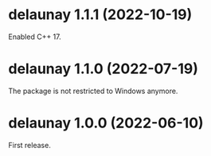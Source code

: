# delaunay 1.1.1 (2022-10-19)

Enabled C++ 17.


# delaunay 1.1.0 (2022-07-19)

The package is not restricted to Windows anymore.


# delaunay 1.0.0 (2022-06-10)

First release.